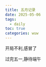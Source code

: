 ```yaml
---
title: 五月记录
date: 2025-05-06
tags:
  - daily
toc: true
categories: wuw
---
```


开局不利,感冒了

<!-- more -->

过完五一,静待端午


